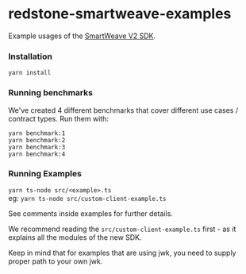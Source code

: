 # redstone-smartweave-examples
Example usages of the [SmartWeave V2 SDK](https://github.com/redstone-finance/redstone-smartweave).

### Installation
`yarn install`

### Running benchmarks
We've created 4 different benchmarks that cover different use cases / contract types.
Run them with:
```
yarn benchmark:1
yarn benchmark:2
yarn benchmark:3
yarn benchmark:4
```

### Running Examples
`yarn ts-node src/<example>.ts`  
eg: `yarn ts-node src/custom-client-example.ts`

See comments inside examples for further details.

We recommend reading the `src/custom-client-example.ts` first - as it 
explains all the modules of the new SDK.

Keep in mind that for examples that are using jwk, you need to 
supply proper path to your own jwk.
